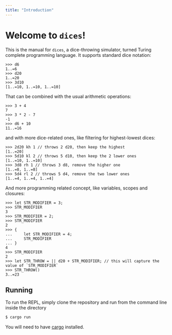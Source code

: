 ```yaml
---
title: "Introduction"
---
```

# Welcome to `dices`!

This is the manual for `dices`, a dice-throwing simulator, turned Turing complete programming language.
It supports standard dice notation:
```dices
>>> d6
1..=6
>>> d20
1..=20
>>> 3d10
[1..=10, 1..=10, 1..=10]
```
That can be combined with the usual arithmetic operations:
```dices
>>> 3 + 4
7
>>> 3 * 2 - 7
-1
>>> d6 + 10
11..=16
```
and with more dice-related ones, like filtering for highest-lowest dices:
```dices
>>> 2d20 kh 1 // throws 2 d20, then keep the highest
[1..=20]
>>> 5d10 kl 2 // throws 5 d10, then keep the 2 lower ones
[1..=10, 1..=10]
>>> 3d8 rh 1 // throws 3 d8, remove the higher one
[1..=8, 1..=8]
>>> 5d4 rl 2 // throws 5 d4, remove the two lower ones
[1..=4, 1..=4, 1..=4]
```
And more programming related concept, like variables, scopes and closures:
```dices
>>> let STR_MODIFIER = 3;
>>> STR_MODIFIER
3
>>> STR_MODIFIER = 2;
>>> STR_MODIFIER
2
>>> {
...     let STR_MODIFIER = 4;
...     STR_MODIFIER
... }
4
>>> STR_MODIFIER
2
>>> let STR_THROW = || d20 + STR_MODIFIER; // this will capture the value of `STR_MODIFIER`
>>> STR_THROW()
3..=23
```

## Running
To run the REPL, simply clone the repository and run from the command line inside the directory
```sh
$ cargo run
```
You will need to have [cargo](https://doc.rust-lang.org/cargo/) installed.
